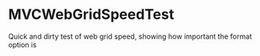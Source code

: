 MVCWebGridSpeedTest
===================

Quick and dirty test of web grid speed, showing how important the format option is
